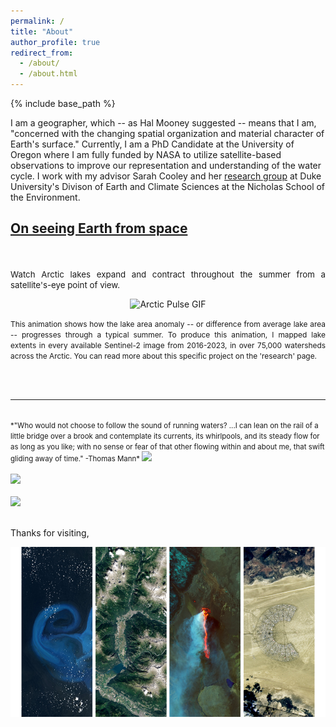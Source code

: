 ```yaml
---
permalink: /
title: "About"
author_profile: true
redirect_from: 
  - /about/
  - /about.html
---
```


{% include base_path %}

I am a geographer, which -- as Hal Mooney suggested -- means that I am, "concerned with the changing spatial organization and material character of Earth's surface."  Currently, I am a PhD Candidate at the University of Oregon where I am fully funded by NASA to utilize satellite-based observations to improve our representation and understanding of the water cycle. I work with my advisor Sarah Cooley and her [research group](https://sites.duke.edu/coollab/) at Duke University's Divison of Earth and Climate Sciences at the Nicholas School of the Environment.
<br/>
## <a href="/files/Earth-from-Space.pdf"> On seeing Earth from space</a>
<p align="justify">
  <br/><br/><span style="font-size:0.95em;">Watch Arctic lakes expand and contract throughout the summer from a satellite's-eye point of view.</span></p>
<p align="center">
<img src="/images/arcticPulse_smooth2_circle_24.gif" width="500" alt="Arctic Pulse GIF"><br/>
  </p>
<p align="justify"><span style="font-size:0.85em;">This animation shows how the lake area anomaly -- or difference from average lake area -- progresses through a typical summer. To produce this animation, I mapped lake extents in every available Sentinel-2 image from 2016-2023, in over 75,000 watersheds across the Arctic. You can read more about this specific project on the 'research' page.</span>
</p>
<br/><br/>

__________________

<br/>
<span style="font-size:0.82em;"> *"Who would not choose to follow the sound of running waters? ...I can lean on the rail of a little bridge over a brook and contemplate its currents, its whirlpools, and its steady flow for as long as you like; with no sense or fear of that other flowing within and about me, that swift gliding away of time." -Thomas Mann* </span>
<img src='/images/sweetCreekBanner2.jpg' > 
<br/>
<br/>
<img src='/images/AlaskaBasin2.jpg' > 
<br/>
<br/>
<img src='/images/rioFigueroabanner.jpg' > 
<br/>
<br/>

Thanks for visiting,

<div style="text-align: left;">
  <img src="/images/Eric.png">
</div>
